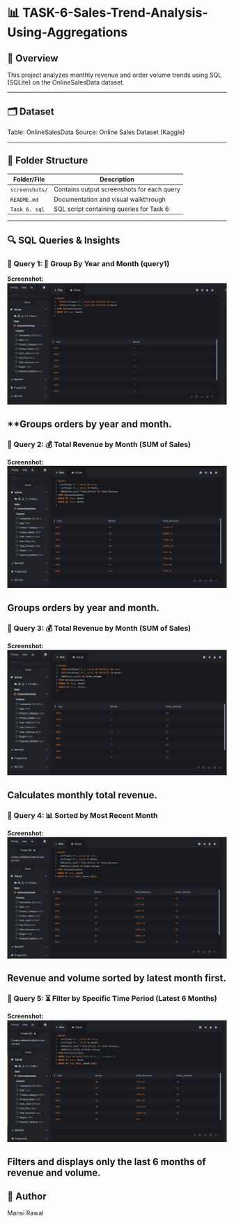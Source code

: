 # 📊 TASK-6-Sales-Trend-Analysis-Using-Aggregations

## 🧾 Overview
This project analyzes monthly revenue and order volume trends using SQL (SQLite) on the OnlineSalesData dataset.

---

## 🗂 Dataset
Table: OnlineSalesData
Source: Online Sales Dataset (Kaggle)

---

## 📁 Folder Structure

| Folder/File         | Description                                      |
|---------------------|--------------------------------------------------|
| `screenshots/`      | Contains output screenshots for each query       |
| `README.md`         | Documentation and visual walkthrough  
| `Task 6. sql`       |  SQL script containing queries for Task 6        |


---

## 🔍 SQL Queries & Insights

### 📌 Query 1: 📅 Group By Year and Month (query1)

**Screenshot:**  
![Query 1 Output](Screenshots/query%201.png)

**Groups orders by year and month.
---

### 📌 Query 2: 💰 Total Revenue by Month (SUM of Sales)


**Screenshot:**  
![Query 2 Output](Screenshots/query%202.png)

Groups orders by year and month.
---

### 📌 Query 3: 💰 Total Revenue by Month (SUM of Sales)

**Screenshot:**  
![Query 3 Output](Screenshots/query%203.png)

Calculates monthly total revenue.
---

### 📌 Query 4: 📊 Sorted by Most Recent Month

**Screenshot:**  
![Query 3 Output](Screenshots/query%204.png)

Revenue and volume sorted by latest month first.
---

### 📌 Query 5: ⏳ Filter by Specific Time Period (Latest 6 Months)

**Screenshot:**  
![Query 3 Output](Screenshots/query%205.png)

Filters and displays only the last 6 months of revenue and volume.
---



## 🔗 Author
Mansi Rawal
